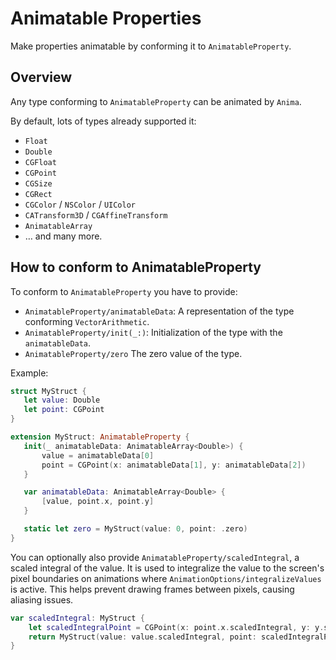 # Animatable Properties

Make properties animatable by conforming it to `AnimatableProperty`.

## Overview

Any type conforming to ``AnimatableProperty`` can be animated by `Anima`.

By default, lots of types already supported it:

- `Float`
- `Double`
- `CGFloat`
- `CGPoint`
- `CGSize`
- `CGRect`
- `CGColor` / `NSColor` / `UIColor`
- `CATransform3D` / `CGAffineTransform`
- ``AnimatableArray``
- … and many more.

## How to conform to AnimatableProperty

To conform to ``AnimatableProperty`` you have to provide:
- ``AnimatableProperty/animatableData``: A representation of the type conforming `VectorArithmetic`.
- ``AnimatableProperty/init(_:)``: Initialization of the type with the `animatableData`.
- ``AnimatableProperty/zero`` The zero value of the type.

Example:

```swift
struct MyStruct {
   let value: Double
   let point: CGPoint
}

extension MyStruct: AnimatableProperty {
   init(_ animatableData: AnimatableArray<Double>) {
       value = animatableData[0]
       point = CGPoint(x: animatableData[1], y: animatableData[2])
   }

   var animatableData: AnimatableArray<Double> {
       [value, point.x, point.y]
   }

   static let zero = MyStruct(value: 0, point: .zero)
}
```

You can optionally also provide ``AnimatableProperty/scaledIntegral``, a scaled integral of the value. It is used to integralize the value to the screen's pixel boundaries on animations where ``AnimationOptions/integralizeValues`` is active. This helps prevent drawing frames between pixels, causing aliasing issues.

```swift
var scaledIntegral: MyStruct {
    let scaledIntegralPoint = CGPoint(x: point.x.scaledIntegral, y: y.scaledIntegral)
    return MyStruct(value: value.scaledIntegral, point: scaledIntegralPoint)
}
```
